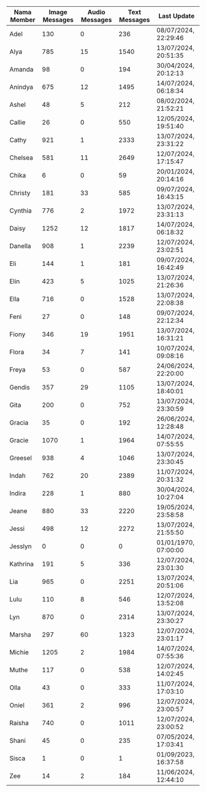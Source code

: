 | Nama Member | Image Messages | Audio Messages | Text Messages | Last Update |
| ------ | -------------- | -------------- | ------------- | ------------ |
| Adel | 130 | 0 | 236 | 08/07/2024, 22:29:46 |
| Alya | 785 | 15 | 1540 | 13/07/2024, 20:51:35 |
| Amanda | 98 | 0 | 194 | 30/04/2024, 20:12:13 |
| Anindya | 675 | 12 | 1495 | 14/07/2024, 06:18:34 |
| Ashel | 48 | 5 | 212 | 08/02/2024, 21:52:21 |
| Callie | 26 | 0 | 550 | 12/05/2024, 19:51:40 |
| Cathy | 921 | 1 | 2333 | 13/07/2024, 23:31:22 |
| Chelsea | 581 | 11 | 2649 | 12/07/2024, 17:15:47 |
| Chika | 6 | 0 | 59 | 20/01/2024, 20:14:16 |
| Christy | 181 | 33 | 585 | 09/07/2024, 16:43:15 |
| Cynthia | 776 | 2 | 1972 | 13/07/2024, 23:31:13 |
| Daisy | 1252 | 12 | 1817 | 14/07/2024, 06:18:32 |
| Danella | 908 | 1 | 2239 | 12/07/2024, 23:02:51 |
| Eli | 144 | 1 | 181 | 09/07/2024, 16:42:49 |
| Elin | 423 | 5 | 1025 | 13/07/2024, 21:26:36 |
| Ella | 716 | 0 | 1528 | 13/07/2024, 22:08:38 |
| Feni | 27 | 0 | 148 | 09/07/2024, 22:12:34 |
| Fiony | 346 | 19 | 1951 | 13/07/2024, 16:31:21 |
| Flora | 34 | 7 | 141 | 10/07/2024, 09:08:16 |
| Freya | 53 | 0 | 587 | 24/06/2024, 22:20:00 |
| Gendis | 357 | 29 | 1105 | 13/07/2024, 18:40:01 |
| Gita | 200 | 0 | 752 | 13/07/2024, 23:30:59 |
| Gracia | 35 | 0 | 192 | 26/06/2024, 12:28:48 |
| Gracie | 1070 | 1 | 1964 | 14/07/2024, 07:55:55 |
| Greesel | 938 | 4 | 1046 | 13/07/2024, 23:30:45 |
| Indah | 762 | 20 | 2389 | 11/07/2024, 20:31:32 |
| Indira | 228 | 1 | 880 | 30/04/2024, 10:27:04 |
| Jeane | 880 | 33 | 2220 | 19/05/2024, 23:58:58 |
| Jessi | 498 | 12 | 2272 | 13/07/2024, 21:55:50 |
| Jesslyn | 0 | 0 | 0 | 01/01/1970, 07:00:00 |
| Kathrina | 191 | 5 | 336 | 12/07/2024, 23:01:30 |
| Lia | 965 | 0 | 2251 | 13/07/2024, 20:51:06 |
| Lulu | 110 | 8 | 546 | 12/07/2024, 13:52:08 |
| Lyn | 870 | 0 | 2314 | 13/07/2024, 23:30:27 |
| Marsha | 297 | 60 | 1323 | 12/07/2024, 23:01:17 |
| Michie | 1205 | 2 | 1984 | 14/07/2024, 07:55:36 |
| Muthe | 117 | 0 | 538 | 12/07/2024, 14:02:45 |
| Olla | 43 | 0 | 333 | 11/07/2024, 17:03:10 |
| Oniel | 361 | 2 | 996 | 12/07/2024, 23:00:57 |
| Raisha | 740 | 0 | 1011 | 12/07/2024, 23:00:52 |
| Shani | 45 | 0 | 235 | 07/05/2024, 17:03:41 |
| Sisca | 1 | 0 | 1 | 01/09/2023, 16:37:58 |
| Zee | 14 | 2 | 184 | 11/06/2024, 12:44:10 |
